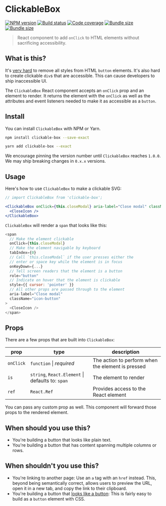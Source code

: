 # ClickableBox

[![NPM version](https://badgen.net/npm/v/clickable-box)](https://www.npmjs.com/package/clickable-box) [![Build status](https://badgen.net/travis/danoc/clickable-box)](https://travis-ci.com/danoc/clickable-box) [![Code coverage](https://badgen.net/codecov/c/github/danoc/clickable-box)](https://codecov.io/gh/danoc/clickable-box) [![Bundle size](https://badgen.net/bundlephobia/min/clickable-box?label=size)](https://bundlephobia.com/result?p=clickable-box) [![Bundle size](https://badgen.net/bundlephobia/minzip/clickable-box?label=gzip%20size)](https://bundlephobia.com/result?p=clickable-box)

> React component to add `onClick` to HTML elements without sacrificing accessibility.

## What is this?

It's [very hard](https://www.scottohara.me/blog/2018/10/03/unbutton-buttons.html) to remove all styles from HTML `button` elements. It's also hard to create clickable `div`s that are accessible. This can cause developers to ship inaccessible UI.

The `ClickableBox` React component accepts an `onClick` prop and an element to render. It returns the element with the `onClick` as well as the attributes and event listeners needed to make it as accessible as a `button`.

## Install

You can install `ClickableBox` with NPM or Yarn.

```bash
npm install clickable-box --save-exact
```

```bash
yarn add clickable-box --exact
```

We encourage pinning the version number until `ClickableBox` reaches `1.0.0`. We may ship breaking changes in `0.x.x` versions.

## Usage

Here's how to use `ClickableBox` to make a clickable SVG:

```jsx
// import ClickableBox from 'clickable-box';

<ClickableBox onClick={this.closeModal} aria-label="Close modal" className="icon-button">
  <CloseIcon />
</ClickableBox>
```

`ClickableBox` will render a `span` that looks like this:

```js
<span
  // Make the element clickable
  onClick={this.closeModal}
  // Make the element navigable by keyboard
  tabIndex={0}
  // Call `this.closeModal` if the user presses either the
  // enter or space key while the element is in focus
  onKeyDown={...}
  // Tell screen readers that the element is a button
  role="button"
  // Indicate on hover that the element is clickable
  style={{ cursor: 'pointer' }}
  // All other props are passed through to the element
  aria-label="Close modal" 
  className="icon-button"
>
  <CloseIcon />
</span>
```

## Props

There are a few props that are built into `ClickableBox`:

| prop      | type                                             | description                                       |
| --------- | ------------------------------------------------ | ------------------------------------------------- |
| `onClick` | `function` \| _required_                         | The action to perform when the element is pressed |
| `is`      | `string`, `React.Element` \| defaults to: `span` | The element to render                             |
| `ref`     | `React.Ref`                                      | Provides access to the React element              |

You can pass any custom prop as well. This component will forward those props to the rendered element.

## When should you use this?
* You're building a button that looks like plain text.
* You're building a button that has content spanning multiple columns or rows.


## When shouldn't you use this?

* You're linking to another page: Use an `a` tag with an `href` instead. This, beyond being semantically correct, allows users to preview the URL, open it in a new tab, and copy the link to their clipboard.
* You're building a button that [looks like a button](https://getbootstrap.com/docs/4.0/components/buttons/#examples): This is fairly easy to build as a `button` element with CSS.
